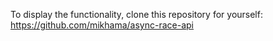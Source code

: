 To display the functionality, clone this repository for yourself: https://github.com/mikhama/async-race-api
